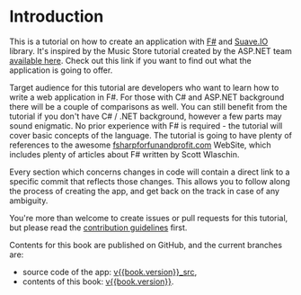 # Introduction

This is a tutorial on how to create an application with [F#](http://fsharp.org) and [Suave.IO](http://suave.io) library. 
It's inspired by the Music Store tutorial created by the ASP.NET team [available here](http://www.asp.net/mvc/overview/older-versions/mvc-music-store/mvc-music-store-part-1).
Check out this link if you want to find out what the application is going to offer.

Target audience for this tutorial are developers who want to learn how to write a web application in F#.
For those with C# and ASP.NET background there will be a couple of comparisons as well.
You can still benefit from the tutorial if you don't have C# / .NET background, however a few parts may sound enigmatic.
No prior experience with F# is required - the tutorial will cover basic concepts of the language.
The tutorial is going to have plenty of references to the awesome [fsharpforfunandprofit.com](http://fsharpforfunandprofit.com) WebSite, which includes plenty of articles about F# written by Scott Wlaschin.

Every section which concerns changes in code will contain a direct link to a specific commit that reflects those changes.
This allows you to follow along the process of creating the app, and get back on the track in case of any ambiguity.

You're more than welcome to create issues or pull requests for this tutorial, but please read the [contribution guidelines](https://github.com/theimowski/SuaveMusicStore/blob/v{{book.version}}/CONTRIBUTING.md) first.

Contents for this book are published on GitHub, and the current branches are:
* source code of the app: [v{{book.version}}_src](https://github.com/theimowski/SuaveMusicStore/tree/v{{book.version}}_src),
* contents of this book: [v{{book.version}}](https://github.com/theimowski/SuaveMusicStore/tree/v{{book.version}}).